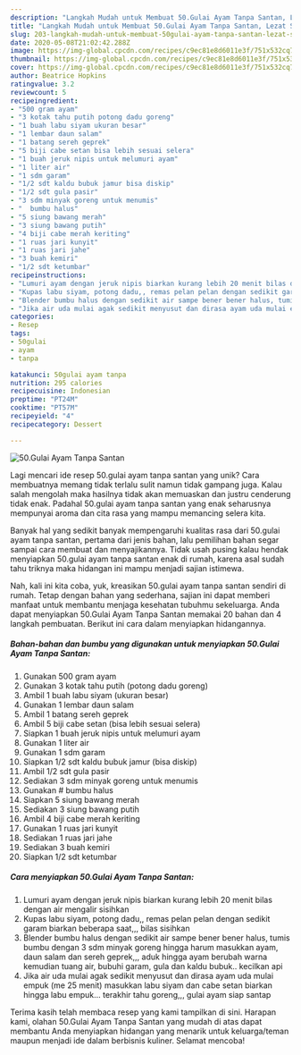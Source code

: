 ```yaml
---
description: "Langkah Mudah untuk Membuat 50.Gulai Ayam Tanpa Santan, Lezat Sekali"
title: "Langkah Mudah untuk Membuat 50.Gulai Ayam Tanpa Santan, Lezat Sekali"
slug: 203-langkah-mudah-untuk-membuat-50gulai-ayam-tanpa-santan-lezat-sekali
date: 2020-05-08T21:02:42.288Z
image: https://img-global.cpcdn.com/recipes/c9ec81e8d6011e3f/751x532cq70/50gulai-ayam-tanpa-santan-foto-resep-utama.jpg
thumbnail: https://img-global.cpcdn.com/recipes/c9ec81e8d6011e3f/751x532cq70/50gulai-ayam-tanpa-santan-foto-resep-utama.jpg
cover: https://img-global.cpcdn.com/recipes/c9ec81e8d6011e3f/751x532cq70/50gulai-ayam-tanpa-santan-foto-resep-utama.jpg
author: Beatrice Hopkins
ratingvalue: 3.2
reviewcount: 5
recipeingredient:
- "500 gram ayam"
- "3 kotak tahu putih potong dadu goreng"
- "1 buah labu siyam ukuran besar"
- "1 lembar daun salam"
- "1 batang sereh geprek"
- "5 biji cabe setan bisa lebih sesuai selera"
- "1 buah jeruk nipis untuk melumuri ayam"
- "1 liter air"
- "1 sdm garam"
- "1/2 sdt kaldu bubuk jamur bisa diskip"
- "1/2 sdt gula pasir"
- "3 sdm minyak goreng untuk menumis"
- "  bumbu halus"
- "5 siung bawang merah"
- "3 siung bawang putih"
- "4 biji cabe merah keriting"
- "1 ruas jari kunyit"
- "1 ruas jari jahe"
- "3 buah kemiri"
- "1/2 sdt ketumbar"
recipeinstructions:
- "Lumuri ayam dengan jeruk nipis biarkan kurang lebih 20 menit bilas dengan air mengalir sisihkan"
- "Kupas labu siyam, potong dadu,, remas pelan pelan dengan sedikit garam biarkan beberapa saat,,, bilas sisihkan"
- "Blender bumbu halus dengan sedikit air sampe bener bener halus, tumis bumbu dengan 3 sdm minyak goreng hingga harum masukkan ayam, daun salam dan sereh geprek,,, aduk hingga ayam berubah warna kemudian tuang air, bubuhi garam, gula dan kaldu bubuk.. kecilkan api"
- "Jika air uda mulai agak sedikit menyusut dan dirasa ayam uda mulai empuk (me 25 menit) masukkan labu siyam dan cabe setan biarkan hingga labu empuk... terakhir tahu goreng,,, gulai ayam siap santap"
categories:
- Resep
tags:
- 50gulai
- ayam
- tanpa

katakunci: 50gulai ayam tanpa 
nutrition: 295 calories
recipecuisine: Indonesian
preptime: "PT24M"
cooktime: "PT57M"
recipeyield: "4"
recipecategory: Dessert

---
```



![50.Gulai Ayam Tanpa Santan](https://img-global.cpcdn.com/recipes/c9ec81e8d6011e3f/751x532cq70/50gulai-ayam-tanpa-santan-foto-resep-utama.jpg)

Lagi mencari ide resep 50.gulai ayam tanpa santan yang unik? Cara membuatnya memang tidak terlalu sulit namun tidak gampang juga. Kalau salah mengolah maka hasilnya tidak akan memuaskan dan justru cenderung tidak enak. Padahal 50.gulai ayam tanpa santan yang enak seharusnya mempunyai aroma dan cita rasa yang mampu memancing selera kita.



Banyak hal yang sedikit banyak mempengaruhi kualitas rasa dari 50.gulai ayam tanpa santan, pertama dari jenis bahan, lalu pemilihan bahan segar sampai cara membuat dan menyajikannya. Tidak usah pusing kalau hendak menyiapkan 50.gulai ayam tanpa santan enak di rumah, karena asal sudah tahu triknya maka hidangan ini mampu menjadi sajian istimewa.


Nah, kali ini kita coba, yuk, kreasikan 50.gulai ayam tanpa santan sendiri di rumah. Tetap dengan bahan yang sederhana, sajian ini dapat memberi manfaat untuk membantu menjaga kesehatan tubuhmu sekeluarga. Anda dapat menyiapkan 50.Gulai Ayam Tanpa Santan memakai 20 bahan dan 4 langkah pembuatan. Berikut ini cara dalam menyiapkan hidangannya.

<!--inarticleads1-->

##### Bahan-bahan dan bumbu yang digunakan untuk menyiapkan 50.Gulai Ayam Tanpa Santan:

1. Gunakan 500 gram ayam
1. Gunakan 3 kotak tahu putih (potong dadu goreng)
1. Ambil 1 buah labu siyam (ukuran besar)
1. Gunakan 1 lembar daun salam
1. Ambil 1 batang sereh geprek
1. Ambil 5 biji cabe setan (bisa lebih sesuai selera)
1. Siapkan 1 buah jeruk nipis untuk melumuri ayam
1. Gunakan 1 liter air
1. Gunakan 1 sdm garam
1. Siapkan 1/2 sdt kaldu bubuk jamur (bisa diskip)
1. Ambil 1/2 sdt gula pasir
1. Sediakan 3 sdm minyak goreng untuk menumis
1. Gunakan  # bumbu halus
1. Siapkan 5 siung bawang merah
1. Sediakan 3 siung bawang putih
1. Ambil 4 biji cabe merah keriting
1. Gunakan 1 ruas jari kunyit
1. Sediakan 1 ruas jari jahe
1. Sediakan 3 buah kemiri
1. Siapkan 1/2 sdt ketumbar




<!--inarticleads2-->

##### Cara menyiapkan 50.Gulai Ayam Tanpa Santan:

1. Lumuri ayam dengan jeruk nipis biarkan kurang lebih 20 menit bilas dengan air mengalir sisihkan
1. Kupas labu siyam, potong dadu,, remas pelan pelan dengan sedikit garam biarkan beberapa saat,,, bilas sisihkan
1. Blender bumbu halus dengan sedikit air sampe bener bener halus, tumis bumbu dengan 3 sdm minyak goreng hingga harum masukkan ayam, daun salam dan sereh geprek,,, aduk hingga ayam berubah warna kemudian tuang air, bubuhi garam, gula dan kaldu bubuk.. kecilkan api
1. Jika air uda mulai agak sedikit menyusut dan dirasa ayam uda mulai empuk (me 25 menit) masukkan labu siyam dan cabe setan biarkan hingga labu empuk... terakhir tahu goreng,,, gulai ayam siap santap




Terima kasih telah membaca resep yang kami tampilkan di sini. Harapan kami, olahan 50.Gulai Ayam Tanpa Santan yang mudah di atas dapat membantu Anda menyiapkan hidangan yang menarik untuk keluarga/teman maupun menjadi ide dalam berbisnis kuliner. Selamat mencoba!
